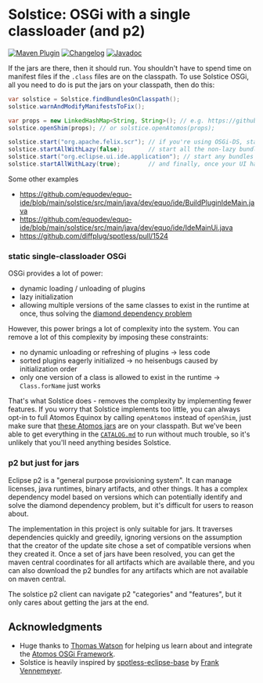 # Solstice: OSGi with a single classloader (and p2)

[![Maven Plugin](https://img.shields.io/maven-central/v/dev.equo.ide/solstice?color=blue&label=dev.equo.ide%3Asolstice)](https://search.maven.org/artifact/dev.equo.ide/solstice)
[![Changelog](https://img.shields.io/badge/changelog-here-blue)](CHANGELOG.md)
[![Javadoc](https://img.shields.io/badge/javadoc-here-blue)](https://javadoc.io/doc/dev.equo.ide/solstice)

If the jars are there, then it should run. You shouldn't have to spend time on manifest files if the `.class` files are on the classpath. To use Solstice OSGi, all you need to do is put the jars on your classpath, then do this:

```java
var solstice = Solstice.findBundlesOnClasspath();
solstice.warnAndModifyManifestsToFix();

var props = new LinkedHashMap<String, String>(); // e.g. https://github.com/equodev/equo-ide/blob/2f47b51171c1b2fb2ebe9f93723393649d43172c/solstice/src/main/java/dev/equo/ide/BuildPluginIdeMain.java#L275-L283
solstice.openShim(props); // or solstice.openAtomos(props); 

solstice.start("org.apache.felix.scr"); // if you're using OSGi-DS, start that first
solstice.startAllWithLazy(false);       // start all the non-lazy bundles
solstice.start("org.eclipse.ui.ide.application"); // start any bundles you want
solstice.startAllWithLazy(true);        // and finally, once your UI has started, start the lazy bundles too
```

Some other examples

- https://github.com/equodev/equo-ide/blob/main/solstice/src/main/java/dev/equo/ide/BuildPluginIdeMain.java
- https://github.com/equodev/equo-ide/blob/main/solstice/src/main/java/dev/equo/ide/IdeMainUi.java
- https://github.com/diffplug/spotless/pull/1524

### static single-classloader OSGi

OSGi provides a lot of power:

- dynamic loading / unloading of plugins
- lazy initialization
- allowing multiple versions of the same classes to exist in the runtime at once, thus solving the [diamond dependency problem](https://jlbp.dev/what-is-a-diamond-dependency-conflict#:~:text=A%20diamond%20dependency%20conflict%20is,features%20that%20the%20consumers%20expect.)

However, this power brings a lot of complexity into the system. You can remove a lot of this complexity by imposing these constraints:

- no dynamic unloading or refreshing of plugins -> less code
- sorted plugins eagerly initialized -> no heisenbugs caused by initialization order
- only one version of a class is allowed to exist in the runtime -> `Class.forName` just works 

That's what Solstice does - removes the complexity by implementing fewer features. If you worry that Solstice implements too little, you can always opt-in to full Atomos Equinox by calling `openAtomos` instead of `openShim`, just make sure that [these Atomos jars](https://github.com/equodev/equo-ide/blob/2f47b51171c1b2fb2ebe9f93723393649d43172c/solstice/build.gradle#L39-L40) are on your classpath. But we've been able to get everything in the [`CATALOG.md`](../CATALOG.md) to run without much trouble, so it's unlikely that you'll need anything besides Solstice.

### p2 but just for jars

Eclipse p2 is a "general purpose provisioning system". It can manage licenses, java runtimes, binary artifacts, and other things. It has a complex dependency model based on versions which can potentially identify and solve the diamond dependency problem, but it's difficult for users to reason about.

The implementation in this project is only suitable for jars. It traverses dependencies quickly and greedily, ignoring versions on the assumption that the creator of the update site chose a set of compatible versions when they created it. Once a set of jars have been resolved, you can get the maven central coordinates for all artifacts which are available there, and you can also download the p2 bundles for any artifacts which are not available on maven central.

The solstice p2 client can navigate p2 "categories" and "features", but it only cares about getting the jars at the end.

## Acknowledgments

- Huge thanks to [Thomas Watson](https://github.com/tjwatson) for helping us learn about and integrate the [Atomos OSGi Framework](https://github.com/apache/felix-atomos). 
- Solstice is heavily inspired by [spotless-eclipse-base](https://github.com/diffplug/spotless/tree/main/_ext/eclipse-base) by [Frank Vennemeyer](https://github.com/fvgh).